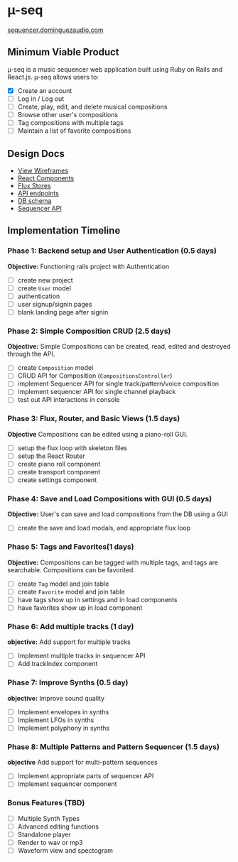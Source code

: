# &#xb5;-seq

[sequencer.dominguezaudio.com][seq-url]

[seq-url]: http://sequencer.dominguezaudio.com

## Minimum Viable Product

&#xb5;-seq is a music sequencer web application built using Ruby on Rails and React.js. &#xb5;-seq allows users to:

<!-- This is a Markdown checklist. Use it to keep track of your
progress. Put an x between the brackets for a checkmark: [x] -->

- [x] Create an account
- [ ] Log in / Log out
- [ ] Create, play, edit, and delete musical compositions
- [ ] Browse other user's compositions
- [ ] Tag compositions with multiple tags
- [ ] Maintain a list of favorite compositions

## Design Docs
* [View Wireframes][views]
* [React Components][components]
* [Flux Stores][stores]
* [API endpoints][api-endpoints]
* [DB schema][schema]
* [Sequencer API][seqApi]

[views]: ./docs/views.md
[components]: ./docs/components.md
[stores]: ./docs/stores.md
[api-endpoints]: ./docs/api-endpoints.md
[schema]: ./docs/schema.md
[seqApi]: ./docs/sequencerAPI.md

## Implementation Timeline

### Phase 1: Backend setup and User Authentication (0.5 days)

**Objective:** Functioning rails project with Authentication

- [ ] create new project
- [ ] create `User` model
- [ ] authentication
- [ ] user signup/signin pages
- [ ] blank landing page after signin

### Phase 2: Simple Composition CRUD (2.5 days)

**Objective:** Simple Compositions can be created, read, edited and destroyed through
the API.

- [ ] create `Composition` model
- [ ] CRUD API for Composition (`CompositionsController`)
- [ ] implement Sequencer API for single track/pattern/voice composition
- [ ] implement sequencer API for single channel playback
- [ ] test out API interactions in console

### Phase 3: Flux, Router, and Basic Views (1.5 days)

**Objective** Compositions can be edited using a piano-roll GUI.

- [ ] setup the flux loop with skeleton files
- [ ] setup the React Router
- [ ] create piano roll component
- [ ] create transport component
- [ ] create settings component

### Phase 4: Save and Load Compositions with GUI (0.5 days)

**Objective:** User's can save and load compositions from the DB using a GUI

- [ ] create the save and load modals, and appropriate flux loop

### Phase 5: Tags and Favorites(1 days)

**Objective:** Compositions can be tagged with multiple tags, and tags are searchable. Compositions can be favorited.

- [ ] create `Tag` model and join table
- [ ] create `Favorite` model and join table
- [ ] have tags show up in settings and in load components
- [ ] have favorites show up in load component

### Phase 6: Add multiple tracks (1 day)

**objective:** Add support for multiple tracks

- [ ] Implement multiple tracks in sequencer API
- [ ] Add trackIndex component

### Phase 7: Improve Synths (0.5 day)

**objective:** Improve sound quality

- [ ] Implement envelopes in synths
- [ ] Implement LFOs in synths
- [ ] Implement polyphony in synths

### Phase 8: Multiple Patterns and Pattern Sequencer (1.5 days)

**objective** Add support for multi-pattern sequences

- [ ] Implement appropriate parts of sequencer API
- [ ] Implement sequencer component

### Bonus Features (TBD)
- [ ] Multiple Synth Types
- [ ] Advanced editing functions
- [ ] Standalone player
- [ ] Render to wav or mp3
- [ ] Waveform view and spectogram
